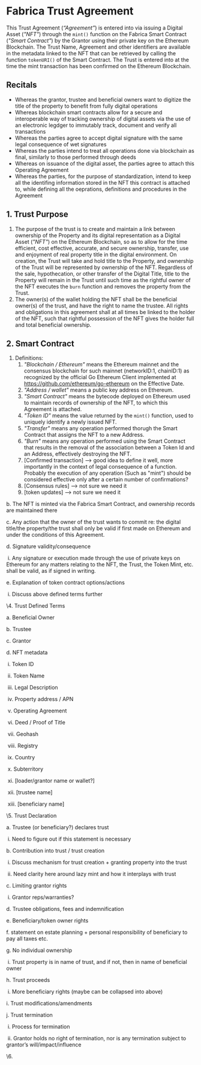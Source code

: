 # Fabrica Trust Agreement

This Trust Agreement (*“Agreement”*) is entered into via issuing a Digital Asset (*"NFT"*) through the `mint()` function on the Fabrica Smart Contract (*"Smart Contract"*) by the Grantor using their private key on the Ethereum Blockchain. The Trust Name, Agreement and other identifiers are available in the metadata linked to the NFT that can be retrieved by calling the function `tokenURI()` of the Smart Contract. The Trust is entered into at the time the mint transaction has been confirmed on the Ethereum Blockchain.

## Recitals

- Whereas the grantor, trustee and beneficial owners want to digitize the title of the property to benefit from fully digital operations
- Whereas blockchain smart contracts allow for a secure and interoperable way of tracking ownership of digital assets via the use of an electronic legdger to immutably track, document and verify all transactions
- Whereas the parties agree to accept digital signature with the same legal consequence of wet signatures
- Whereas the parties intend to treat all operations done via blockchain as final, similarly to those performed through deeds
- Whereas on issuance of the digital asset, the parties agree to attach this Operating Agreement 
- Whereas the parties, for the purpose of standardization, intend to keep all the identifing information stored in the NFT this contract is attached to, while defining all the oeprations, definitions and procedures in the Agreement

## 1. Trust Purpose ##

1. The purpose of the trust is to create and maintain a link between ownership of the Property and its digital representation as a Digital Asset (*"NFT"*) on the Ethereum Blockchain, so as to allow for the time efficient, cost effective, accurate, and secure ownership, transfer, use and enjoyment of real property title in the digital environment. On creation, the Trust will take and hold title to the Property, and ownership of the Trust will be represented by ownership of the NFT. Regardless of the sale, hypothecation, or other transfer of the Digital Title, title to the Property will remain in the Trust until such time as the rightful owner of the NFT executes the `burn` function and removes the property from the Trust.
2. The owner(s) of the wallet holding the NFT shall be the beneficial owner(s) of the trust, and have the right to name the trustee. All rights and obligations in this agreement shall at all times be linked to the holder of the NFT, such that rightful possession of the NFT gives the holder full and total beneficial ownership.

## 2. Smart Contract ##

1. Definitions:
   1. *"Blockchain / Ethereum"* means the Ethereum mainnet and the consensus blockchain for such mainnet (networkID:1, chainID:1) as recognized by the official Go Ethereum Client implemented at https://github.com/ethereum/go-ethereum on the Effective Date.
   2. *"Address / wallet"* means a public key address on Ethereum.
   3. *"Smart Contract"* means the bytecode deployed on Ethereum used to maintain records of ownership of the NFT, to which this Agreement is attached.
   4. *"Token ID"* means the value returned by the `mint()` function, used to uniquely identify a newly issued NFT.
   5. *"Transfer"* means any operation performed thorugh the Smart Contract that assigns the NFT to a new Address.
   6. *"Burn"* means any operation performed using the Smart Contract that results in the removal of the association between a Token Id and an Address, effectively destroying the NFT.
   7. [Confirmed transaction] --> good idea to define it well, more importantly in the context of legal consequence of a function. Probably the execution of any operation (Such as "mint") should be considered effective only after a certain number of confirmations?
   8. [Consensus rules] --> not sure we need it
   9. [token updates] --> not sure we need it





b.   The NFT is minted via the Fabrica Smart Contract, and ownership records are maintained there

c.   Any action that the owner of the trust wants to commit re: the digital title/the property/the trust shall only be valid if first made on Ethereum and under the conditions of this Agreement. 

d.   Signature validity/consequence

​                        i.    Any signature or execution made through the use of private keys on Ethereum for any matters relating to the NFT, the Trust, the Token Mint, etc. shall be valid, as if signed in writing.

e.   Explanation of token contract options/actions

​                        i.   Discuss above defined terms further

\4.   Trust Defined Terms

a.   Beneficial Owner

b.   Trustee

c.   Grantor

d.   NFT metadata

​                        i.   Token ID

​                       ii.   Token Name

​                      iii.   Legal Description

​                      iv.   Property address / APN

​                       v.   Operating Agreement

​                      vi.   Deed / Proof of Title

​                      vii.   Geohash

​                     viii.   Registry

​                      ix.   Country

​                       x.   Subterritory

​                      xi.   [loader/grantor name or wallet?]

​                      xii.   [trustee name]

​                     xiii.   [beneficiary name]

\5.   Trust Declaration

a.   Trustee (or beneficiary?) declares trust

​                        i.   Need to figure out if this statement is necessary

b.   Contribution into trust / trust creation

​                        i.   Discuss mechanism for trust creation + granting property into the trust

​                       ii.   Need clarity here around lazy mint and how it interplays with trust

c.   Limiting grantor rights

​                        i.   Grantor reps/warranties?

d.   Trustee obligations, fees and indemnification

e.   Beneficiary/token owner rights

f.   statement on estate planning + personal responsibility of beneficiary to pay all taxes etc.

g.   No individual ownership

​                        i.   Trust property is in name of trust, and if not, then in name of beneficial owner

h.   Trust proceeds

​                        i.   More beneficiary rights (maybe can be collapsed into above)

i.   Trust modifications/amendments

j.   Trust termination

​                        i.   Process for termination

​                       ii.   Grantor holds no right of termination, nor is any termination subject to grantor’s will/impact/influence

\6.   